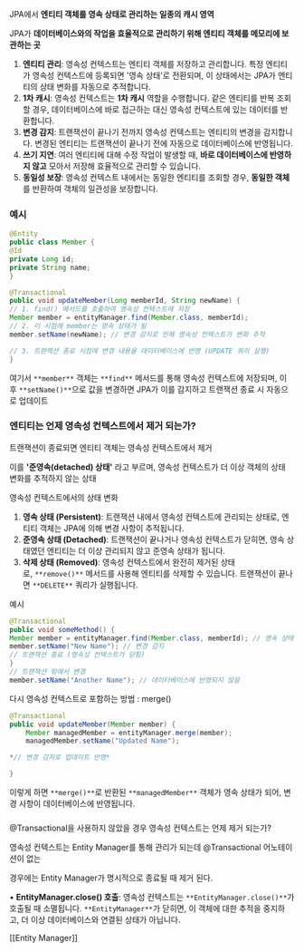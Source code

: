   

JPA에서 **엔티티 객체를 영속 상태로 관리하는 일종의 캐시 영역**

JPA가 **데이터베이스와의 작업을 효율적으로 관리하기 위해 엔티티 객체를 메모리에 보관하는 곳**

  

1. **엔티티 관리**: 영속성 컨텍스트는 엔티티 객체를 저장하고 관리합니다. 특정 엔티티가 영속성 컨텍스트에 등록되면 '영속 상태'로 전환되며, 이 상태에서는 JPA가 엔티티의 상태 변화를 자동으로 추적합니다.
2. **1차 캐시**: 영속성 컨텍스트는 **1차 캐시** 역할을 수행합니다. 같은 엔티티를 반복 조회할 경우, 데이터베이스에 바로 접근하는 대신 영속성 컨텍스트에 있는 데이터를 반환합니다.
3. **변경 감지**: 트랜잭션이 끝나기 전까지 영속성 컨텍스트는 엔티티의 변경을 감지합니다. 변경된 엔티티는 트랜잭션이 끝나기 전에 자동으로 데이터베이스에 반영됩니다.
4. **쓰기 지연**: 여러 엔티티에 대해 수정 작업이 발생할 때, **바로 데이터베이스에 반영하지 않고** 모아서 저장해 효율적으로 관리할 수 있습니다.
5. **동일성 보장**: 영속성 컨텍스트 내에서는 동일한 엔티티를 조회할 경우, **동일한 객체**를 반환하여 객체의 일관성을 보장합니다.

  

### 예시

```Java
@Entity
public class Member {
@Id
private Long id;
private String name;
}

@Transactional
public void updateMember(Long memberId, String newName) {
// 1. find() 메서드를 호출하여 영속성 컨텍스트에 저장
Member member = entityManager.find(Member.class, memberId);
// 2. 이 시점에 member는 영속 상태가 됨
member.setName(newName); // 변경 감지로 인해 영속성 컨텍스트가 변화 추적

// 3. 트랜잭션 종료 시점에 변경 내용을 데이터베이스에 반영 (UPDATE 쿼리 실행)
}
```

  

여기서 `**member**` 객체는 `**find**` 메서드를 통해 영속성 컨텍스트에 저장되며, 이후 `**setName()**`으로 값을 변경하면 JPA가 이를 감지하고 트랜잭션 종료 시 자동으로 업데이트  
  

### 엔티티는 언제 영속성 컨텍스트에서 제거 되는가?

  

트랜잭션이 종료되면 엔티티 객체는 영속성 컨텍스트에서 제거

이를 **'준영속(detached) 상태'** 라고 부르며, 영속성 컨텍스트가 더 이상 객체의 상태 변화를 추적하지 않는 상태  
  

  
영속성 컨텍스트에서의 상태 변화  

1. **영속 상태 (Persistent)**: 트랜잭션 내에서 영속성 컨텍스트에 관리되는 상태로, 엔티티 객체는 JPA에 의해 변경 사항이 추적됩니다.
2. **준영속 상태 (Detached)**: 트랜잭션이 끝나거나 영속성 컨텍스트가 닫히면, 영속 상태였던 엔티티는 더 이상 관리되지 않고 준영속 상태가 됩니다.
3. **삭제 상태 (Removed)**: 영속성 컨텍스트에서 완전히 제거된 상태로, `**remove()**` 메서드를 사용해 엔티티를 삭제할 수 있습니다. 트랜잭션이 끝나면 `**DELETE**` 쿼리가 실행됩니다.

  

예시

```Java
@Transactional
public void someMethod() {
Member member = entityManager.find(Member.class, memberId); // 영속 상태
member.setName("New Name"); // 변경 감지
// 트랜잭션 종료 (영속성 컨텍스트가 닫힘)
}
// 트랜잭션 밖에서 변경
member.setName("Another Name"); // 데이터베이스에 반영되지 않음
```

  

다시 영속성 컨텍스트로 포함하는 방법 : merge()

  

```Java
@Transactional
public void updateMember(Member member) {
    Member managedMember = entityManager.merge(member);
    managedMember.setName("Updated Name");

*// 변경 감지로 업데이트 반영*

}
```

이렇게 하면 `**merge()**`로 반환된 `**managedMember**` 객체가 영속 상태가 되어, 변경 사항이 데이터베이스에 반영됩니다.  
  

###   
@Transactional을 사용하지 않았을 경우 영속성 컨텍스트는 언제 제거 되는가?  
  

영속성 컨텍스트는 Entity Manager를 통해 관리가 되는데 @Transactional 어노테이션이 없는

경우에는 Entity Manager가 명시적으로 종료될 때 제거 된다.

  

  
• **EntityManager.close() 호출**: 영속성 컨텍스트는 `**EntityManager.close()**`가 호출될 때 소멸됩니다. `**EntityManager**`가 닫히면, 이 객체에 대한 추적을 중지하고, 더 이상 데이터베이스와 연결된 상태가 아닙니다.

  

  

  

[[Entity Manager]]